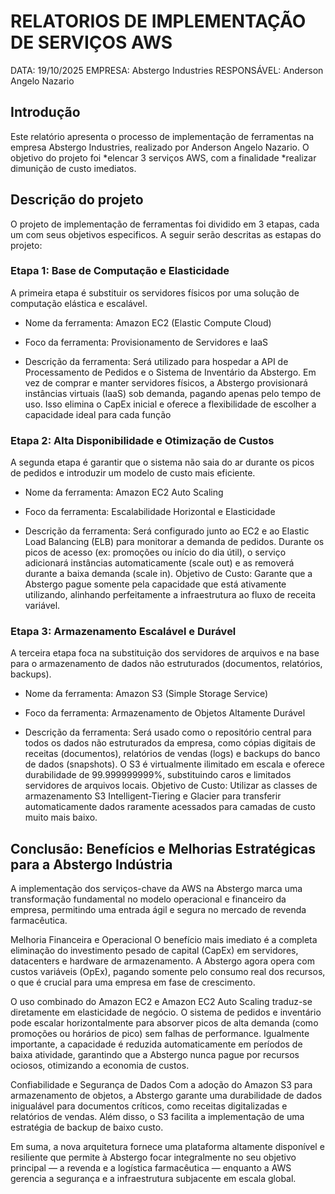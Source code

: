 # RELATORIOS DE IMPLEMENTAÇÃO DE SERVIÇOS AWS

DATA: 19/10/2025
EMPRESA: Abstergo Industries 
RESPONSÁVEL: Anderson Angelo Nazario

## Introdução 
Este relatório apresenta o processo de implementação de ferramentas na empresa Abstergo Industries, realizado por Anderson Angelo Nazario. O objetivo do projeto foi *elencar 3 serviços AWS, com a finalidade *realizar dimunição de custo imediatos.

## Descrição do projeto
O projeto de implementação de ferramentas foi dividido em 3 etapas, cada um com seus objetivos especificos. A seguir serão descritas as estapas do projeto:

### Etapa 1: Base de Computação e Elasticidade
A primeira etapa é substituir os servidores físicos por uma solução de computação elástica e escalável.

- Nome da ferramenta: 
Amazon EC2 (Elastic Compute Cloud)

- Foco da ferramenta: 
Provisionamento de Servidores e IaaS

- Descrição da ferramenta: 
Será utilizado para hospedar a API de Processamento de Pedidos e o Sistema de Inventário da Abstergo. Em vez de comprar e manter servidores físicos, a Abstergo provisionará instâncias virtuais (IaaS) sob demanda, pagando apenas pelo tempo de uso. Isso elimina o CapEx inicial e oferece a flexibilidade de escolher a capacidade ideal para cada função


### Etapa 2: Alta Disponibilidade e Otimização de Custos
A segunda etapa é garantir que o sistema não saia do ar durante os picos de pedidos e introduzir um modelo de custo mais eficiente.

- Nome da ferramenta: 
Amazon EC2 Auto Scaling

- Foco da ferramenta: 
Escalabilidade Horizontal e Elasticidade

- Descrição da ferramenta: 
Será configurado junto ao EC2 e ao Elastic Load Balancing (ELB) para monitorar a demanda de pedidos. Durante os picos de acesso (ex: promoções ou início do dia útil), o serviço adicionará instâncias automaticamente (scale out) e as removerá durante a baixa demanda (scale in). Objetivo de Custo: Garante que a Abstergo pague somente pela capacidade que está ativamente utilizando, alinhando perfeitamente a infraestrutura ao fluxo de receita variável.



### Etapa 3: Armazenamento Escalável e Durável
A terceira etapa foca na substituição dos servidores de arquivos e na base para o armazenamento de dados não estruturados (documentos, relatórios, backups).

- Nome da ferramenta: 
Amazon S3 (Simple Storage Service)

- Foco da ferramenta: 
Armazenamento de Objetos Altamente Durável

- Descrição da ferramenta: 
Será usado como o repositório central para todos os dados não estruturados da empresa, como cópias digitais de receitas (documentos), relatórios de vendas (logs) e backups do banco de dados (snapshots). O S3 é virtualmente ilimitado em escala e oferece durabilidade de 99.999999999%, substituindo caros e limitados servidores de arquivos locais. Objetivo de Custo: Utilizar as classes de armazenamento S3 Intelligent-Tiering e Glacier para transferir automaticamente dados raramente acessados para camadas de custo muito mais baixo.


## Conclusão: Benefícios e Melhorias Estratégicas para a Abstergo Indústria
A implementação dos serviços-chave da AWS na Abstergo marca uma transformação fundamental no modelo operacional e financeiro da empresa, permitindo uma entrada ágil e segura no mercado de revenda farmacêutica.

Melhoria Financeira e Operacional
O benefício mais imediato é a completa eliminação do investimento pesado de capital (CapEx) em servidores, datacenters e hardware de armazenamento. A Abstergo agora opera com custos variáveis (OpEx), pagando somente pelo consumo real dos recursos, o que é crucial para uma empresa em fase de crescimento.

O uso combinado do Amazon EC2 e Amazon EC2 Auto Scaling traduz-se diretamente em elasticidade de negócio. O sistema de pedidos e inventário pode escalar horizontalmente para absorver picos de alta demanda (como promoções ou horários de pico) sem falhas de performance. Igualmente importante, a capacidade é reduzida automaticamente em períodos de baixa atividade, garantindo que a Abstergo nunca pague por recursos ociosos, otimizando a economia de custos.

Confiabilidade e Segurança de Dados
Com a adoção do Amazon S3 para armazenamento de objetos, a Abstergo garante uma durabilidade de dados inigualável para documentos críticos, como receitas digitalizadas e relatórios de vendas. Além disso, o S3 facilita a implementação de uma estratégia de backup de baixo custo.

Em suma, a nova arquitetura fornece uma plataforma altamente disponível e resiliente que permite à Abstergo focar integralmente no seu objetivo principal — a revenda e a logística farmacêutica — enquanto a AWS gerencia a segurança e a infraestrutura subjacente em escala global.